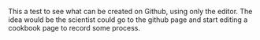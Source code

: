 This a test to see what can be created on Github, using only the editor.  The idea would be the scientist could go 
to the github page and start editing a cookbook page to record some process.
